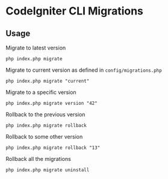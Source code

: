 # CodeIgniter CLI Migrations

## Usage

Migrate to latest version

```php index.php migrate```

Migrate to current version as defined in ```config/migrations.php```

```php index.php migrate "current"```

Migrate to a specific version

```php index.php migrate version "42"```

Rollback to the previous version

```php index.php migrate rollback```

Rollback to some other version

```php index.php migrate rollback "13"```

Rollback all the migrations

```php index.php migrate uninstall```
